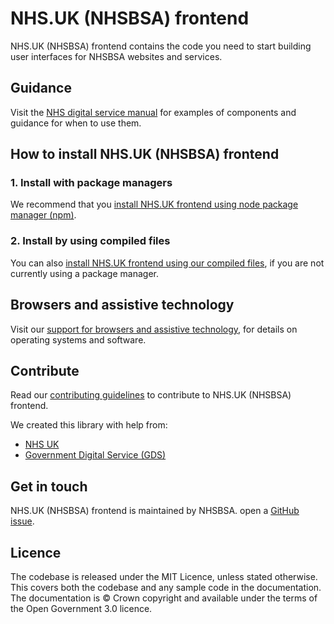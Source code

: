 # NHS.UK (NHSBSA) frontend

NHS.UK (NHSBSA) frontend contains the code you need to start building user interfaces for NHSBSA websites and services.

## Guidance

Visit the [NHS digital service manual](https://service-manual.nhs.uk/) for examples of components and guidance for when to use them. 

## How to install NHS.UK (NHSBSA) frontend

### 1. Install with package managers

We recommend that you [install NHS.UK frontend using node package manager (npm)](/docs/installation/installing-with-npm.md).

### 2. Install by using compiled files

You can also [install NHS.UK frontend using our compiled files](/docs/installation/installing-compiled.md), if you are not currently using a package manager.

## Browsers and assistive technology

Visit our [support for browsers and assistive technology](/docs/contributing/browser-support.md), for details on operating systems and software.

## Contribute

Read our [contributing guidelines](CONTRIBUTING.md) to contribute to NHS.UK (NHSBSA) frontend.

We created this library with help from:

- [NHS UK](https://github.com/nhsuk/)
- [Government Digital Service (GDS)](https://github.com/alphagov/)

## Get in touch

NHS.UK (NHSBSA) frontend is maintained by NHSBSA. open a [GitHub issue](https://github.com/nhsbsa/nhsbsa-frontend/issues/new).

## Licence

The codebase is released under the MIT Licence, unless stated otherwise. This covers both the codebase and any sample code in the documentation. The documentation is © Crown copyright and available under the terms of the Open Government 3.0 licence.
